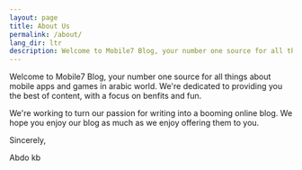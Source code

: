 ```yaml
---
layout: page
title: About Us
permalink: /about/
lang_dir: ltr
description: Welcome to Mobile7 Blog, your number one source for all things about mobile apps and games in arabic world.
---
```


Welcome to Mobile7 Blog, your number one source for all things about mobile apps and games in arabic world. We're dedicated to providing you the best of content, with a focus on benfits and fun.


We're working to turn our passion for writing into a booming online blog. We hope you enjoy our blog as much as we enjoy offering them to you.


Sincerely,

Abdo kb
